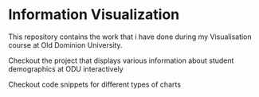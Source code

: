 # Information Visualization

This repository contains the work that i have done during my Visualisation course at Old Dominion University.

Checkout the project that displays various information about student demographics at ODU interactively

Checkout code snippets for different types of charts
